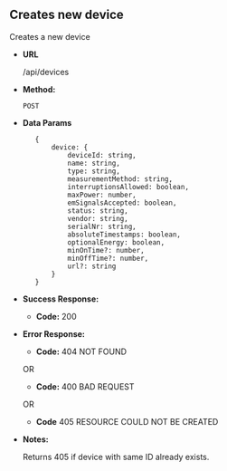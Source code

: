 **Creates new device**
----
Creates a new device

* **URL**

    /api/devices

* **Method:**
  
  `POST`
  
* **Data Params**

    ```
       {
           device: {
               deviceId: string,
               name: string,
               type: string,
               measurementMethod: string,
               interruptionsAllowed: boolean,
               maxPower: number,
               emSignalsAccepted: boolean,
               status: string,
               vendor: string,
               serialNr: string,
               absoluteTimestamps: boolean,
               optionalEnergy: boolean,
               minOnTime?: number,
               minOffTime?: number,
               url?: string
           }
       }  
     ``` 

  
* **Success Response:**
  
  * **Code:** 200 <br />

* **Error Response:**

  * **Code:** 404 NOT FOUND

  OR

  * **Code:** 400 BAD REQUEST
  
  OR
  
  * **Code** 405 RESOURCE COULD NOT BE CREATED
    
* **Notes:**

    Returns 405 if device with same ID already exists.